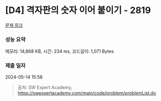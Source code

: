 # [D4] 격자판의 숫자 이어 붙이기 - 2819 

[문제 링크](https://swexpertacademy.com/main/code/problem/problemDetail.do?contestProbId=AV7I5fgqEogDFAXB) 

### 성능 요약

메모리: 14,868 KB, 시간: 234 ms, 코드길이: 1,071 Bytes

### 제출 일자

2024-05-14 15:58



> 출처: SW Expert Academy, https://swexpertacademy.com/main/code/problem/problemList.do